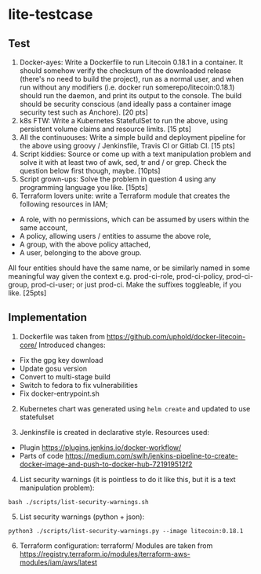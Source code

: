 # lite-testcase

## Test
1. Docker-ayes: Write a Dockerfile to run Litecoin 0.18.1 in a container. It should somehow verify the
checksum of the downloaded release (there's no need to build the project), run as a normal user, and
when run without any modifiers (i.e. docker run somerepo/litecoin:0.18.1) should run the daemon, and
print its output to the console. The build should be security conscious (and ideally pass a container
image security test such as Anchore). [20 pts]
2. k8s FTW: Write a Kubernetes StatefulSet to run the above, using persistent volume claims and
resource limits. [15 pts]
3. All the continuouses: Write a simple build and deployment pipeline for the above using groovy /
Jenkinsfile, Travis CI or Gitlab CI. [15 pts]
4. Script kiddies: Source or come up with a text manipulation problem and solve it with at least two of
awk, sed, tr and / or grep. Check the question below first though, maybe. [10pts]
5. Script grown-ups: Solve the problem in question 4 using any programming language you like. [15pts]
6. Terraform lovers unite: write a Terraform module that creates the following resources in IAM;
- A role, with no permissions, which can be assumed by users within the same account,
- A policy, allowing users / entities to assume the above role,
- A group, with the above policy attached,
- A user, belonging to the above group.

All four entities should have the same name, or be similarly named in some meaningful way given the context e.g. prod-ci-role, prod-ci-policy, prod-ci-group, prod-ci-user; or just prod-ci. Make the suffixes toggleable, if you like. [25pts]


## Implementation

1. Dockerfile was taken from https://github.com/uphold/docker-litecoin-core/
Introduced changes:
- Fix the gpg key download
- Update gosu version
- Convert to multi-stage build
- Switch to fedora to fix vulnerabilities
- Fix docker-entrypoint.sh

2. Kubernetes chart was generated using `helm create` and updated to use statefulset

3. Jenkinsfile is created in declarative style. Resources used:
- Plugin https://plugins.jenkins.io/docker-workflow/
- Parts of code https://medium.com/swlh/jenkins-pipeline-to-create-docker-image-and-push-to-docker-hub-721919512f2

4. List security warnings (it is pointless to do it like this, but it is a text manipulation problem):
```
bash ./scripts/list-security-warnings.sh
```

5. List security warnings (python + json):
```
python3 ./scripts/list-security-warnings.py --image litecoin:0.18.1
```

6. Terraform configuration: terraform/
Modules are taken from https://registry.terraform.io/modules/terraform-aws-modules/iam/aws/latest
